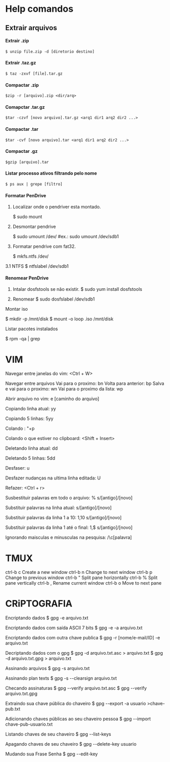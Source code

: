 # Help comandos


## Extrair arquivos

#### Extrair .zip

    $ unzip file.zip -d [diretorio destino]

#### Extrair .taz.gz

    $ taz -zxvf [file].tar.gz

#### Compactar .zip

    $zip -r [arquivo].zip <dir/arq>

#### Comapctar .tar.gz

    $tar -czvf [novo arquivo].tar.gz <arq1 dir1 arq2 dir2 ...>

#### Compactar .tar

    $tar -cvf [novo arquivo].tar <arq1 dir1 arq2 dir2 ...>

#### Compactar .gz

    $gzip [arquivo].tar

#### Listar processo ativos filtrando pelo nome

    $ ps aux | grepe [filtro]


#### Formatar PenDrive


1. Localizar onde o pendriver esta montado.
    
    $ sudo mount

2. Desmontar pendrive

    $ sudo umount /dev/<unidade> #ex.: sudo umount  /dev/sdb1

3. Formatar pendrive com fat32.

    $ mkfs.ntfs /dev/<unidade>

3.1 NTFS
    $ ntfslabel /dev/sdb1 <novo nome pendrive> 

#### Renomear PenDrive

1. Intalar dosfstools se não existir.
$ sudo yum install dosfstools

2. Renomear
$ sudo dosfslabel /dev/sdb1 <novo nome>

Montar iso

$ mkdir -p /mnt/disk
$ mount -o loop <arquivo>.iso /mnt/disk
 

Listar pacotes instalados

$ rpm -qa | grep <nome-pacote>

VIM
=
Navegar entre janelas do vim: <Ctrl + W>

Navegar entre arquivos
Vai para o proximo: bn
Volta  para anterior: bp
Salva e vai para o proximo: wn
Vai para o proximo da lista: wp

Abrir arquivo no vim: e [caminho do arquivo]

Copiando linha atual: yy

Copiando 5 linhas: 5yy

Colando : "+p

Colando o que estiver no clipboard: <Shift + Insert>

Deletando linha atual: dd

Deletando 5 linhas: 5dd

Desfaser: u

Desfazer nudanças na ultima linha editada: U

Refazer: <Ctrl + r> 

Susbestituir palavras em todo o arquivo: % s/[antigo]/[novo]

Substituir palavras na linha atual: s/[antigo]/[novo]

Substituir palavras da linha 1 a 10: 1,10 s/[antigo]/[novo]

Substituir palavras da linha 1 até o final: 1,$ s/[antigo]/[novo]

Ignorando maisculas e minusculas na pesquisa: /\c[palavra]

TMUX
=

ctrl-b c   Create a new window
ctrl-b n   Change to next window
ctrl-b p   Change to previous window
ctrl-b "   Split pane horizontally
ctrl-b %   Split pane vertically
ctrl-b ,   Rename current window
ctrl-b o   Move to next pane

CRiPTOGRAFIA
=

Encriptando dados
$ gpg -e arquivo.txt

Encriptando dados com saída ASCII 7 bits
$ gpg -e -a arquivo.txt

Encriptando dados com outra chave publica
$ gpg -r [nome/e-mail/ID] -e arquivo.txt

Decriptando dados com o gpg
$ gpg -d arquivo.txt.asc > arquivo.txt
$ gpg -d arquivo.txt.gpg > arquivo.txt

Assinando arquivos
$ gpg -s arquivo.txt

Assinando plan texts
$ gpg -s --clearsign arquivo.txt

Checando assinaturas
$ gpg --verify arquivo.txt.asc
$ gpg --verify arquivo.txt.gpg

Extraindo sua chave pública do chaveiro
$ gpg --export -a usuario >chave-pub.txt

Adicionando chaves públicas ao seu chaveiro pessoa
$ gpg --import chave-pub-usuario.txt

Listando chaves de seu chaveiro
$ gpg --list-keys

Apagando chaves de seu chaveiro
$ gpg --delete-key usuario

Mudando sua Frase Senha
$ gpg --edit-key
